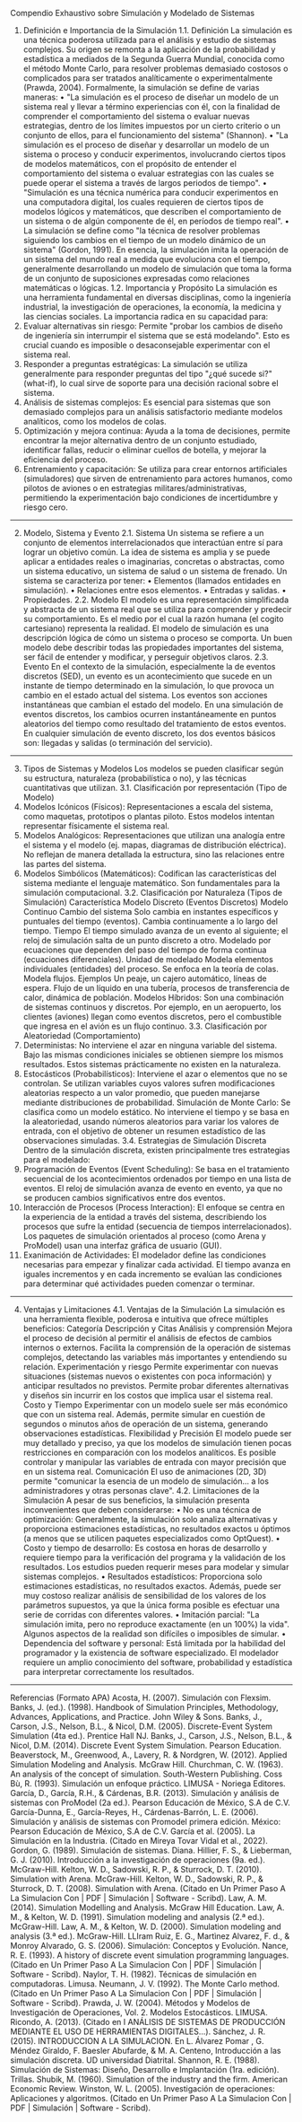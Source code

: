 Compendio Exhaustivo sobre Simulación y Modelado de Sistemas
1. Definición e Importancia de la Simulación
1.1. Definición
La simulación es una técnica poderosa utilizada para el análisis y estudio de sistemas complejos. Su origen se remonta a la aplicación de la probabilidad y estadística a mediados de la Segunda Guerra Mundial, conocida como el método Monte Carlo, para resolver problemas demasiado costosos o complicados para ser tratados analíticamente o experimentalmente (Prawda, 2004).
Formalmente, la simulación se define de varias maneras:
• "La simulación es el proceso de diseñar un modelo de un sistema real y llevar a término experiencias con él, con la finalidad de comprender el comportamiento del sistema o evaluar nuevas estrategias, dentro de los límites impuestos por un cierto criterio o un conjunto de ellos, para el funcionamiento del sistema" (Shannon).
• "La simulación es el proceso de diseñar y desarrollar un modelo de un sistema o proceso y conducir experimentos, involucrando ciertos tipos de modelos matemáticos, con el propósito de entender el comportamiento del sistema o evaluar estrategias con las cuales se puede operar el sistema a través de largos periodos de tiempo".
• "Simulación es una técnica numérica para conducir experimentos en una computadora digital, los cuales requieren de ciertos tipos de modelos lógicos y matemáticos, que describen el comportamiento de un sistema o de algún componente de él, en períodos de tiempo real".
• La simulación se define como "la técnica de resolver problemas siguiendo los cambios en el tiempo de un modelo dinámico de un sistema" (Gordon, 1991).
En esencia, la simulación imita la operación de un sistema del mundo real a medida que evoluciona con el tiempo, generalmente desarrollando un modelo de simulación que toma la forma de un conjunto de suposiciones expresadas como relaciones matemáticas o lógicas.
1.2. Importancia y Propósito
La simulación es una herramienta fundamental en diversas disciplinas, como la ingeniería industrial, la investigación de operaciones, la economía, la medicina y las ciencias sociales.
La importancia radica en su capacidad para:
1. Evaluar alternativas sin riesgo: Permite "probar los cambios de diseño de ingeniería sin interrumpir el sistema que se está modelando". Esto es crucial cuando es imposible o desaconsejable experimentar con el sistema real.
2. Responder a preguntas estratégicas: La simulación se utiliza generalmente para responder preguntas del tipo "¿qué sucede si?" (what-if), lo cual sirve de soporte para una decisión racional sobre el sistema.
3. Análisis de sistemas complejos: Es esencial para sistemas que son demasiado complejos para un análisis satisfactorio mediante modelos analíticos, como los modelos de colas.
4. Optimización y mejora continua: Ayuda a la toma de decisiones, permite encontrar la mejor alternativa dentro de un conjunto estudiado, identificar fallas, reducir o eliminar cuellos de botella, y mejorar la eficiencia del proceso.
5. Entrenamiento y capacitación: Se utiliza para crear entornos artificiales (simuladores) que sirven de entrenamiento para actores humanos, como pilotos de aviones o en estrategias militares/administrativas, permitiendo la experimentación bajo condiciones de incertidumbre y riesgo cero.

--------------------------------------------------------------------------------
2. Modelo, Sistema y Evento
2.1. Sistema
Un sistema se refiere a un conjunto de elementos interrelacionados que interactúan entre sí para lograr un objetivo común. La idea de sistema es amplia y se puede aplicar a entidades reales o imaginarias, concretas o abstractas, como un sistema educativo, un sistema de salud o un sistema de frenado.
Un sistema se caracteriza por tener:
• Elementos (llamados entidades en simulación).
• Relaciones entre esos elementos.
• Entradas y salidas.
• Propiedades.
2.2. Modelo
El modelo es una representación simplificada y abstracta de un sistema real que se utiliza para comprender y predecir su comportamiento. Es el medio por el cual la razón humana (el cogito cartesiano) representa la realidad.
El modelo de simulación es una descripción lógica de cómo un sistema o proceso se comporta. Un buen modelo debe describir todas las propiedades importantes del sistema, ser fácil de entender y modificar, y perseguir objetivos claros.
2.3. Evento
En el contexto de la simulación, especialmente la de eventos discretos (SED), un evento es un acontecimiento que sucede en un instante de tiempo determinado en la simulación, lo que provoca un cambio en el estado actual del sistema.
Los eventos son acciones instantáneas que cambian el estado del modelo. En una simulación de eventos discretos, los cambios ocurren instantáneamente en puntos aleatorios del tiempo como resultado del tratamiento de estos eventos.
En cualquier simulación de evento discreto, los dos eventos básicos son: llegadas y salidas (o terminación del servicio).

--------------------------------------------------------------------------------
3. Tipos de Sistemas y Modelos
Los modelos se pueden clasificar según su estructura, naturaleza (probabilística o no), y las técnicas cuantitativas que utilizan.
3.1. Clasificación por representación (Tipo de Modelo)
1. Modelos Icónicos (Físicos): Representaciones a escala del sistema, como maquetas, prototipos o plantas piloto. Estos modelos intentan representar físicamente el sistema real.
2. Modelos Analógicos: Representaciones que utilizan una analogía entre el sistema y el modelo (ej. mapas, diagramas de distribución eléctrica). No reflejan de manera detallada la estructura, sino las relaciones entre las partes del sistema.
3. Modelos Simbólicos (Matemáticos): Codifican las características del sistema mediante el lenguaje matemático. Son fundamentales para la simulación computacional.
3.2. Clasificación por Naturaleza (Tipos de Simulación)
Característica
Modelo Discreto (Eventos Discretos)
Modelo Continuo
Cambio del sistema
Solo cambia en instantes específicos y puntuales del tiempo (eventos).
Cambia continuamente a lo largo del tiempo.
Tiempo
El tiempo simulado avanza de un evento al siguiente; el reloj de simulación salta de un punto discreto a otro.
Modelado por ecuaciones que dependen del paso del tiempo de forma continua (ecuaciones diferenciales).
Unidad de modelado
Modela elementos individuales (entidades) del proceso. Se enfoca en la teoría de colas.
Modela flujos.
Ejemplos
Un peaje, un cajero automático, líneas de espera.
Flujo de un líquido en una tubería, procesos de transferencia de calor, dinámica de población.
Modelos Híbridos: Son una combinación de sistemas continuos y discretos. Por ejemplo, en un aeropuerto, los clientes (aviones) llegan como eventos discretos, pero el combustible que ingresa en el avión es un flujo continuo.
3.3. Clasificación por Aleatoriedad (Comportamiento)
1. Deterministas: No interviene el azar en ninguna variable del sistema. Bajo las mismas condiciones iniciales se obtienen siempre los mismos resultados. Estos sistemas prácticamente no existen en la naturaleza.
2. Estocásticos (Probabilísticos): Interviene el azar o elementos que no se controlan. Se utilizan variables cuyos valores sufren modificaciones aleatorias respecto a un valor promedio, que pueden manejarse mediante distribuciones de probabilidad.
Simulación de Monte Carlo: Se clasifica como un modelo estático. No interviene el tiempo y se basa en la aleatoriedad, usando números aleatorios para variar los valores de entrada, con el objetivo de obtener un resumen estadístico de las observaciones simuladas.
3.4. Estrategias de Simulación Discreta
Dentro de la simulación discreta, existen principalmente tres estrategias para el modelado:
1. Programación de Eventos (Event Scheduling): Se basa en el tratamiento secuencial de los acontecimientos ordenados por tiempo en una lista de eventos. El reloj de simulación avanza de evento en evento, ya que no se producen cambios significativos entre dos eventos.
2. Interacción de Procesos (Process Interaction): El enfoque se centra en la experiencia de la entidad a través del sistema, describiendo los procesos que sufre la entidad (secuencia de tiempos interrelacionados). Los paquetes de simulación orientados al proceso (como Arena y ProModel) usan una interfaz gráfica de usuario (GUI).
3. Exanimación de Actividades: El modelador define las condiciones necesarias para empezar y finalizar cada actividad. El tiempo avanza en iguales incrementos y en cada incremento se evalúan las condiciones para determinar qué actividades pueden comenzar o terminar.

--------------------------------------------------------------------------------
4. Ventajas y Limitaciones
4.1. Ventajas de la Simulación
La simulación es una herramienta flexible, poderosa e intuitiva que ofrece múltiples beneficios:
Categoría
Descripción y Citas
Análisis y comprensión
Mejora el proceso de decisión al permitir el análisis de efectos de cambios internos o externos. Facilita la comprensión de la operación de sistemas complejos, detectando las variables más importantes y entendiendo su relación.
Experimentación y riesgo
Permite experimentar con nuevas situaciones (sistemas nuevos o existentes con poca información) y anticipar resultados no previstos. Permite probar diferentes alternativas y diseños sin incurrir en los costos que implica usar el sistema real.
Costo y Tiempo
Experimentar con un modelo suele ser más económico que con un sistema real. Además, permite simular en cuestión de segundos o minutos años de operación de un sistema, generando observaciones estadísticas.
Flexibilidad y Precisión
El modelo puede ser muy detallado y preciso, ya que los modelos de simulación tienen pocas restricciones en comparación con los modelos analíticos. Es posible controlar y manipular las variables de entrada con mayor precisión que en un sistema real.
Comunicación
El uso de animaciones (2D, 3D) permite "comunicar la esencia de un modelo de simulación... a los administradores y otras personas clave".
4.2. Limitaciones de la Simulación
A pesar de sus beneficios, la simulación presenta inconvenientes que deben considerarse:
• No es una técnica de optimización: Generalmente, la simulación solo analiza alternativas y proporciona estimaciones estadísticas, no resultados exactos u óptimos (a menos que se utilicen paquetes especializados como OptQuest).
• Costo y tiempo de desarrollo: Es costosa en horas de desarrollo y requiere tiempo para la verificación del programa y la validación de los resultados. Los estudios pueden requerir meses para modelar y simular sistemas complejos.
• Resultados estadísticos: Proporciona solo estimaciones estadísticas, no resultados exactos. Además, puede ser muy costoso realizar análisis de sensibilidad de los valores de los parámetros supuestos, ya que la única forma posible es efectuar una serie de corridas con diferentes valores.
• Imitación parcial: "La simulación imita, pero no reproduce exactamente (en un 100%) la vida". Algunos aspectos de la realidad son difíciles o imposibles de simular.
• Dependencia del software y personal: Está limitada por la habilidad del programador y la existencia de software especializado. El modelador requiere un amplio conocimiento del software, probabilidad y estadística para interpretar correctamente los resultados.

--------------------------------------------------------------------------------
Referencias (Formato APA)
Acosta, H. (2007). Simulación con Flexsim.
Banks, J. (ed.). (1998). Handbook of Simulation Principles, Methodology, Advances, Applications, and Practice. John Wiley & Sons.
Banks, J., Carson, J.S., Nelson, B.L., & Nicol, D.M. (2005). Discrete-Event System Simulation (4ta ed.). Prentice Hall NJ.
Banks, J., Carson, J.S., Nelson, B.L., & Nicol, D.M. (2014). Discrete Event System Simulation. Pearson Education.
Beaverstock, M., Greenwood, A., Lavery, R. & Nordgren, W. (2012). Applied Simulation Modeling and Analysis. McGraw Hill.
Churchman, C. W. (1963). An analysis of the concept of simulation. South-Western Publishing.
Coss Bù, R. (1993). Simulación un enfoque práctico. LIMUSA - Noriega Editores.
García, D., García, R.H., & Cárdenas, B.R. (2013). Simulación y análisis de sistemas con ProModel (2a ed.). Pearson Educación de México, S.A de C.V.
García-Dunna, E., García-Reyes, H., Cárdenas-Barrón, L. E. (2006). Simulación y análisis de sistemas con Promodel primera edición. México: Pearson Educación de México, S.A de C.V.
García et al. (2005). La Simulación en la Industria. (Citado en Mireya Tovar Vidal et al., 2022).
Gordon, G. (1989). Simulación de sistemas. Diana.
Hillier, F. S., & Lieberman, G. J. (2010). Introducción a la investigación de operaciones (9a. ed.). McGraw-Hill.
Kelton, W. D., Sadowski, R. P., & Sturrock, D. T. (2010). Simulation with Arena. McGraw-Hill.
Kelton, W. D., Sadowski, R. P., & Sturrock, D. T. (2008). Simulation with Arena. (Citado en Un Primer Paso A La Simulacion Con | PDF | Simulación | Software - Scribd).
Law, A. M. (2014). Simulation Modelling and Analysis. McGraw Hill Education.
Law, A. M., & Kelton, W. D. (1991). Simulation modeling and analysis (2.ª ed.). McGraw-Hill.
Law, A. M., & Kelton, W. D. (2000). Simulation modeling and analysis (3.ª ed.). McGraw-Hill.
LLIram Ruiz, E. G., Martìnez Alvarez, F. d., & Monroy Alvarado, G. S. (2006). Simulación: Conceptos y Evolución.
Nance, R. E. (1993). A history of discrete event simulation programming languages. (Citado en Un Primer Paso A La Simulacion Con | PDF | Simulación | Software - Scribd).
Naylor, T. H. (1982). Técnicas de simulación en computadoras. Limusa.
Neumann, J. V. (1992). The Monte Carlo method. (Citado en Un Primer Paso A La Simulacion Con | PDF | Simulación | Software - Scribd).
Prawda, J. W. (2004). Métodos y Modelos de Investigación de Operaciones, Vol. 2. Modelos Estocásticos. LIMUSA.
Ricondo, A. (2013). (Citado en I ANÁLISIS DE SISTEMAS DE PRODUCCIÓN MEDIANTE EL USO DE HERRAMIENTAS DIGITALES...).
Sánchez, J. R. (2015). INTRODUCCION A LA SIMULACION. En L. Álvarez Pomar , G. Méndez Giraldo, F. Baesler Abufarde, & M. A. Centeno, Introducción a las simulación discreta. UD universidad Diatrital.
Shannon, R. E. (1988). Simulación de Sistemas: Diseño, Desarrollo e Implantación (1ra. edición). Trillas.
Shubik, M. (1960). Simulation of the industry and the firm. American Economic Review.
Winston, W. L. (2005). Investigación de operaciones: Aplicaciones y algoritmos. (Citado en Un Primer Paso A La Simulacion Con | PDF | Simulación | Software - Scribd).